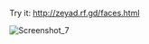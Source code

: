 Try it: http://zeyad.rf.gd/faces.html

![Screenshot_7](https://user-images.githubusercontent.com/50156227/117073078-b2d15c80-ad31-11eb-9a30-3f91088d620c.png)
